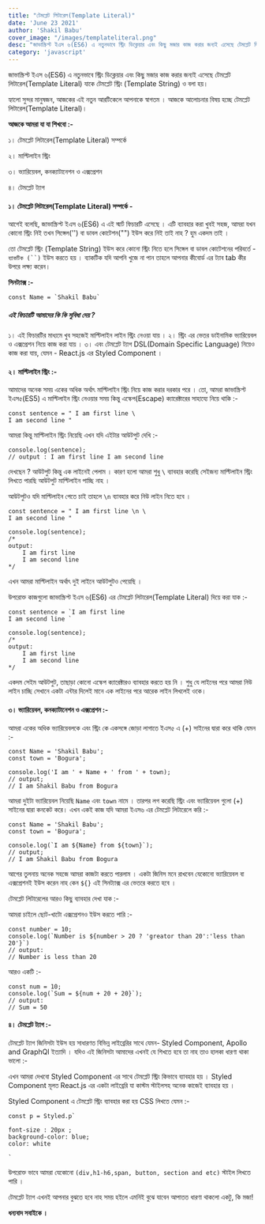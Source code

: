 ```yaml
---
title: "টেমপ্লেট লিটারেল(Template Literal)"
date: 'June 23 2021'
author: 'Shakil Babu'
cover_image: "/images/templateliteral.png"
desc: "জাভাস্ক্রিপ্ট ইএস ৬(ES6) এ নতুনভাবে স্ট্রিং ডিক্লেয়ার এবং কিছু মজার কাজ করার জন্যই এসেছে টেমপ্লেট লিটারেল(Template Literal) যাকে টেমপ্লেট স্ট্রিং (Template String) ও বলা হয়। হ্যালো সুন্দর মানুষজন, আজকের এই নতুন আরটিকেলে আপনাকে স্বাগতম । আজকে আলোচনার বিষয় হচ্ছে টেমপ্লেট লিটারেল(Template Literal)। "
category: 'javascript'
---
```


জাভাস্ক্রিপ্ট ইএস ৬(ES6) এ নতুনভাবে স্ট্রিং ডিক্লেয়ার এবং কিছু মজার কাজ করার জন্যই এসেছে টেমপ্লেট লিটারেল(Template Literal) যাকে টেমপ্লেট স্ট্রিং (Template String) ও বলা হয়।


হ্যালো সুন্দর মানুষজন, আজকের এই নতুন আরটিকেলে আপনাকে স্বাগতম । আজকে আলোচনার বিষয় হচ্ছে টেমপ্লেট লিটারেল(Template Literal)। 

**আজকে আমরা যা যা শিখবো :-**

১। টেমপ্লেট লিটারেল(Template Literal) সম্পর্কে 

২। মাল্টিলাইন স্ট্রিং

৩। ভ্যারিয়েবল, কনক্যাটানেশন ও এক্সপ্রেশন

৪। টেমপ্লেট ট্যাগ


#### ১। টেমপ্লেট লিটারেল(Template Literal) সম্পর্কে - 
আগেই বলেছি, জাভাস্ক্রিপ্ট ইএস ৬(ES6) এ এই স্মার্ট ফিচারটি এসেছে । এটি ব্যাবহার করা খুবই সহজ, আমরা যখন কোনো স্ট্রিং নিই তখন সিঙ্গেল('') বা ডাবল কোটেশন("") ইউস করে নিই তাই নাহ ? হুম একদম তাই ।

তো টেমপ্লেট স্ট্রিং (Template String) ইউস করে কোনো স্ট্রিং নিতে হলে সিঙ্গেল বা ডাবল কোটেশনের পরিবর্তে -  ``` ব্যাকটিক (``) ``` ইউস করতে হয় । ব্যাকটিক যদি আপনি খুজে
না পান তাহলে আপনার কীবোর্ড এর ট্যাব tab কীর উপরে লক্ষ্য করেন।

**সিনট্যাক্স :-**
```
const Name = `Shakil Babu`
```

##### এই ফিচারটি আমাদের কি কি সুবিধা দেয় ?

১। এই ফিচারটির মাধ্যমে খুব সহজেই মাল্টিলাইন লাইন স্ট্রিং নেওয়া যায় ।
২। স্ট্রিং এর ভেতর ডাইনামিক ভ্যারিয়েবল ও এক্সপ্রেশন নিয়ে কাজ করা যায় ।
৩। এবং টেমপ্লেট ট্যাগ DSL(Domain Specific Language) নিয়েও কাজ করা যায়, যেমন - React.js এর Styled Component ।


#### ২। মাল্টিলাইন স্ট্রিং :-

আমাদের অনেক সময় একের অধিক অর্থাৎ মাল্টিলাইন স্ট্রিং নিয়ে কাজ করার দরকার পরে । তো, আমরা জাভাস্ক্রিপ্ট ইএস৫(ES5) এ মাল্টিলাইন স্ট্রিং নেওয়ার সময় কিন্তু এস্কেপ(Escape) ক্যারেক্টারের সাহায্যে নিয়ে থাকি :-

```
const sentence = " I am first line \
I am second line "
```

আমরা কিন্তু মাল্টিলাইন স্ট্রিং নিয়েছি এখন যদি এইটার আউটপুট দেখি :-

```
console.log(sentence);
// output : I am first line I am second line
```

দেখছেন ? আউটপুট কিন্তু এক লাইনেই পেলাম । কারণ হলো আমরা শুধু ```\``` ব্যাবহার করেছি সেইজন্য মাল্টিলাইন স্ট্রিং লিখতে পারছি আউটপুট মাল্টিলাইন পাচ্ছি নাহ ।

আউটপুটও যদি মাল্টিলাইন পেতে চাই তাহলে ```\n``` ব্যাবহার করে নিউ লাইন নিতে হবে ।

```
const sentence = " I am first line \n \
I am second line "

console.log(sentence);
/*
output:  
    I am first line
    I am second line
*/
```

এখন আমরা মাল্টিলাইন অর্থাৎ দুই লাইনে আউটপুটও পেয়েছি । 

উপরোক্ত কাজগুলো জাভাস্ক্রিপ্ট ইএস ৬(ES6) এর টেমপ্লেট লিটারেল(Template Literal) দিয়ে করা যাক :-

```
const sentence = `I am first line
I am second line `

console.log(sentence);
/*
output:  
    I am first line
    I am second line
*/
```

একদম সেইম আউটপুট, তাছাড়া কোনো এস্কেপ ক্যারেক্টারও ব্যাবহার করতে হয় নি । শুধু যে লাইনের পরে আমরা নিউ লাইন চাচ্ছি সেখানে একটা এন্টার দিলেই মানে এক লাইনের পরে আরেক লাইন লিখলেই ওকে।


#### ৩। ভ্যারিয়েবল, কনক্যাটানেশন ও এক্সপ্রেশন :-

আমরা একের অধিক ভ্যারিয়েবলকে এবং স্ট্রিং কে একসঙ্গে জোড়া লাগাতে ইএস৫ এ (+) সাইনের দ্বারা করে থাকি যেমন :-

```
const Name = 'Shakil Babu';
const town = 'Bogura';

console.log('I am ' + Name + ' from ' + town);
// output;
// I am Shakil Babu from Bogura
```

আমরা দুইটা ভ্যারিয়েবল নিয়েছি ```Name``` এবং ```town``` নামে । তারপর লগ করেছি স্ট্রিং এবং ভ্যারিয়েবল গুলো (+) সাইনের দ্বারা কনকেট করে। এখন একই কাজ যদি আমরা ইএস৬ এর টেমপ্লেট লিটারেলে করি :-

```
const Name = 'Shakil Babu';
const town = 'Bogura';

console.log(`I am ${Name} from ${town}`);
// output;
// I am Shakil Babu from Bogura
```

আগের তুলনায় অনেক সহজে আমরা কাজটা করতে পারলাম । একটা জিনিস মনে রাখবেন যেকোনো ভ্যারিয়েবল বা এক্সপ্রেশনই ইউস করেন নাহ কেন ```${}``` এই সিনট্যাক্স এর ভেতরে করতে হবে ।

টেমপ্লেট লিটারেলের আরও কিছু ব্যাবহার দেখা যাক :- 

আমরা চাইলে ছোট-খাটো এক্সপ্রেশনও ইউস করতে পারি :-

```
const number = 10;
console.log(`Number is ${number > 20 ? 'greator than 20':'less than 20'}`) 
// output:
// Number is less than 20
```

আরও একটি :-

```
const num = 10;
console.log(`Sum = ${num + 20 + 20}`);
// output:
// Sum = 50
```


#### ৪। টেমপ্লেট ট্যাগ :- 

টেমপ্লেট ট্যাগ জিনিসটা ইউস হয় সাধারণত বিভিন্ন লাইব্রেরির সাথে যেমন- Styled Component, Apollo and GraphQl ইত্যাদি । যদিও এই জিনিসটা আমাদের এখনই যে শিখতে হবে তা নাহ তাও হালকা ধারণা থাকা ভালো :-

এখন আমরা দেখবো Styled Component এর সাথে টেমপ্লেট স্ট্রিং কিভাবে ব্যাবহার হয় । Styled Component মূলত React.js এর একটা লাইব্রেরি যা কাস্টম স্টাইলসহ অনেক কাজেই ব্যাবহার হয় ।

Styled Component এ টেমপ্লেট স্ট্রিং ব্যাবহার করা হয় CSS লিখতে যেমন :-

```
const p = Styled.p`

font-size : 20px ; 
background-color: blue;
color: white

`
```
উপরোক্ত ভাবে আমরা যেকোনো ```(div,h1-h6,span, button, section and etc)``` স্টাইল লিখতে পারি ।

টেমপ্লেট ট্যাগ এখনই আপনার বুঝতে হবে নাহ সময় হইলে এমনিই বুঝে যাবেন আপাতত ধারণা থাকলো একটু, কি মজা!

**ধন্যবাদ সবাইকে ।**

